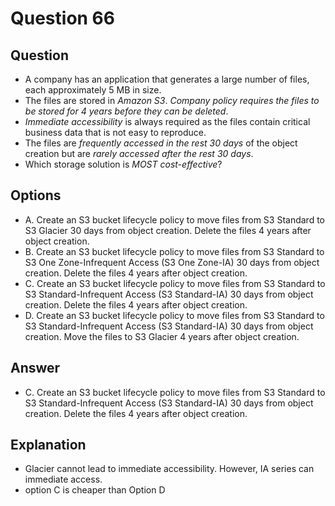 # Question 66
## Question
* A company has an application that generates a large number of files, each approximately 5 MB in size. 
* The files are stored in *Amazon S3*. *Company policy requires the files to be stored for 4 years before they can be deleted*. 
* *Immediate accessibility* is always required as the files contain critical business data that is not easy to reproduce. 
* The files are *frequently accessed in the rest 30 days* of the object creation but are *rarely accessed after the rest 30 days*.
* Which storage solution is *MOST cost-effective*?

## Options
* A. Create an S3 bucket lifecycle policy to move files from S3 Standard to S3 Glacier 30 days from object creation. Delete the files 4 years after object creation.
* B. Create an S3 bucket lifecycle policy to move files from S3 Standard to S3 One Zone-Infrequent Access (S3 One Zone-IA) 30 days from object creation. Delete the files 4 years after object creation.
* C. Create an S3 bucket lifecycle policy to move files from S3 Standard to S3 Standard-Infrequent Access (S3 Standard-IA) 30 days from object creation. Delete the files 4 years after object creation.
* D. Create an S3 bucket lifecycle policy to move files from S3 Standard to S3 Standard-Infrequent Access (S3 Standard-IA) 30 days from object creation. Move the files to S3 Glacier 4 years after object creation.

## Answer
* C. Create an S3 bucket lifecycle policy to move files from S3 Standard to S3 Standard-Infrequent Access (S3 Standard-IA) 30 days from object creation. Delete the files 4 years after object creation.

## Explanation
* Glacier cannot lead to immediate accessibility. However, IA series can immediate access.
* option C is cheaper than Option D